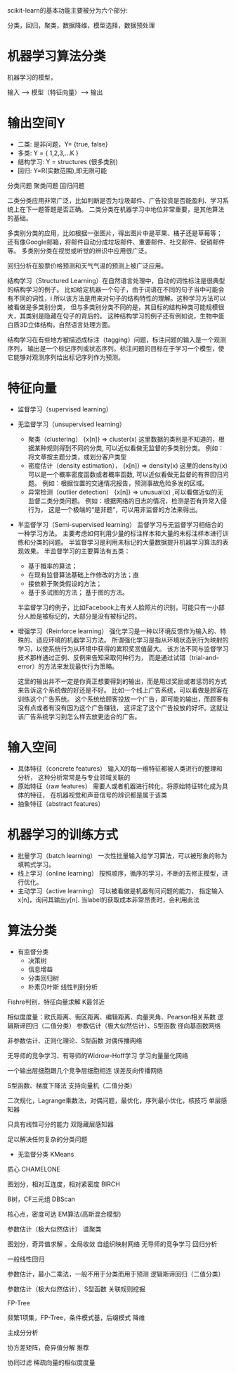 


scikit-learn的基本功能主要被分为六个部分:

分类，回归，聚类，数据降维，模型选择，数据预处理

# 机器学习算法分类

机器学习的模型，

输入 --> 模型（特征向量）--> 输出


# 输出空间Y

  * 二类: 是非问题，Y= {true, false}
  * 多类: Y = { 1,2,3,...K }
  * 结构学习: Y = structures (很多类别)
  * 回归: Y=R(实数范围),即无限可能

分类问题
聚类问题
回归问题

二类分类应用非常广泛，比如判断是否为垃圾邮件、广告投资是否能盈利、学习系统上在下一题答题是否正确。
二类分类在机器学习中地位非常重要，是其他算法的基础。

多类别分类的应用，比如根据一张图片，得出图片中是苹果、橘子还是草莓等；
还有像Google邮箱，将邮件自动分成垃圾邮件、重要邮件、社交邮件、促销邮件等。
多类别分类在视觉或听觉的辨识中应用很广泛。

回归分析在股票价格预测和天气气温的预测上被广泛应用。

结构学习（Structured Learning）在自然语言处理中，自动的词性标注是很典型的结构学习的例子。
比如给定机器一个句子，由于词语在不同的句子当中可能会有不同的词性，i
所以该方法是用来对句子的结构特性的理解。这种学习方法可以被看做是多类别分类，
但与多类别分类不同的是，其目标的结构种类可能规模很大，其类别是隐藏在句子的背后的。
这种结构学习的例子还有例如说，生物中蛋白质3D立体结构，自然语言处理方面。

结构学习在有些地方被描述成标注（tagging）问题，标注问题的输入是一个观测序列，
输出是一个标记序列或状态序列。标注问题的目标在于学习一个模型，使它能够对观测序列给出标记序列作为预测。

# 特征向量

  * 监督学习（supervised learning）
  * 无监督学习（unsupervised learning）
    - 聚类（clustering）
      {x[n]} => cluster(x) 这里数据的类别是不知道的，根据某种规则得到不同的分类,
      可以近似看做无监督的多类别分类。
      例如：将文章按主题分类，或划分客户类型
    - 密度估计（density estimation），
      {x[n]} => density(x)
      这里的density(x) 可以是一个概率密度函数或者概率函数,
      可以近似看做无监督的有界回归问题。
      例如：根据位置的交通情况报告，预测事故危险多发的区域。
    - 异常检测（outlier detection）
      {x[n]} => unusual(x) ,可以看做近似的无监督二类分类问题。
      例如：根据网络的日志的情况，检测是否有异常入侵行为，
      这是一个极端的“是非题”，可以用非监督的方法来得出。
  * 半监督学习（Semi-supervised learning）
    监督学习与无监督学习相结合的一种学习方法。
    主要考虑如何利用少量的标注样本和大量的未标注样本进行训练和分类的问题。
    半监督学习是利用未标记的大量数据提升机器学习算法的表现效果。
    半监督学习的主要算法有五类：

    - 基于概率的算法；
    - 在现有监督算法基础上作修改的方法；直
    - 接依赖于聚类假设的方法；
    - 基于多试图的方法；
    基于图的方法。

    半监督学习的例子，比如Facebook上有关人脸照片的识别，可能只有一小部分人脸是被标记的，大部分是没有被标记的。

  * 增强学习（Reinforce learning）
    强化学习是一种以环境反馈作为输入的、特殊的、适应环境的机器学习方法。
    所谓强化学习是指从环境状态到行为映射的学习，以使系统行为从环境中获得的累积奖赏值最大。
    该方法不同与监督学习技术那样通过正例、反例来告知采取何种行为，
    而是通过试错（trial-and-error）的方法来发现最优行为策略。

    这里的输出并不一定是你真正想要得到的输出，而是用过奖励或者惩罚的方式来告诉这个系统做的好还是不好。
    比如一个线上广告系统，可以看做是顾客在训练这个广告系统。
    这个系统给顾客投放一个广告，即可能的输出，而顾客有没有点或者有没有因为这个广告赚钱，
    这评定了这个广告投放的好坏。这就让该广告系统学习到怎么样去放更适合的广告。

# 输入空间

  * 具体特征（concrete features）
    输入X的每一维特征都被人类进行的整理和分析，
    这种分析常常是与专业领域关联的
  * 原始特征（raw features）
    需要人或者机器进行转化，将原始特征转化成为具体的特征，
    在机器视觉和声音信号的辨识都是属于该类
  * 抽象特征（abstract features）


# 机器学习的训练方式



+ 批量学习（batch learning）
  一次性批量输入给学习算法，可以被形象的称为填鸭式学习。
+ 线上学习（online learning）
  按照顺序，循序的学习，不断的去修正模型，进行优化。
+ 主动学习（active learning）
  可以被看做是机器有问问题的能力，
  指定输入x[n]，询问其输出y[n].
  当label的获取成本非常昂贵时，会利用此法



# 算法分类

+ 有监督分类
  * 决策树
  * 信息增益
  * 分类回归树
  * 朴素贝叶斯
线性判别分析

Fishre判别，特征向量求解
K最邻近

相似度度量：欧氏距离、街区距离、编辑距离、向量夹角、Pearson相关系数
逻辑斯谛回归（二值分类）
参数估计（极大似然估计）、S型函数
径向基函数网络

非参数估计、正则化理论、S型函数
对偶传播网络

无导师的竞争学习、有导师的Widrow-Hoff学习
学习向量量化网络

一个输出层细胞跟几个竞争层细胞相连
误差反向传播网络

S型函数、梯度下降法
支持向量机（二值分类）

二次规化，Lagrange乘数法，对偶问题，最优化，序列最小优化，核技巧
单层感知器

只具有线性可分的能力
双隐藏层感知器

足以解决任何复杂的分类问题
+ 无监督分类
KMeans

质心
CHAMELONE

图划分，相对互连度，相对紧密度
BIRCH

B树，CF三元组
DBScan

核心点，密度可达
EM算法(高斯混合模型)

参数估计（极大似然估计）
谱聚类

图划分，奇异值求解 。全局收敛
自组织映射网络
无导师的竞争学习
回归分析

一般线性回归

参数估计，最小二乘法，一般不用于分类而用于预测
逻辑斯谛回归（二值分类）

参数估计（极大似然估计），S型函数
关联规则挖掘

FP-Tree

频繁1项集，FP-Tree，条件模式基，后缀模式
降维

主成分分析

协方差矩阵，奇异值分解
推荐

协同过滤
稀疏向量的相似度度量
